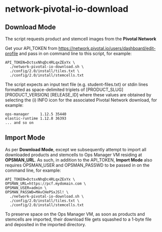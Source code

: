 # network-pivotal-io-download

## Download Mode

The script requests product and stemcell images from the **Pivotal Network**

Get your API_TOKEN from https://network.pivotal.io/users/dashboard/edit-profile and pass in on command line to this script, for example:

```
API_TOKEN=DctsxNhqDc4RLqxZExYx \
  ./network-pivotal-io-download.sh \
  ./config/2.0/install/tiles.txt \
  ./config/2.0/install/stemcells.txt
```

The script expects an input text file (e.g. student-files.txt) or stdin lines formatted as space-delimited triplets of [PRODUCT_SLUG] [PRODUCT_VERSION] [RELEASE_ID] where these values are obtained by selecting the (i) INFO icon for the associated Pivotal Network download, for example:

```
ops-manager     1.12.5 35440
elastic-runtime 1.12.8 36393
... and so on
```

## Import Mode

As per **Download Mode**, except we subsequently attempt to import all downloaded products and stemcells to Ops Manager VM residing at **OPSMAN_URL**.  As such, in addition to the API_TOKEN, **Import Mode** also requires OPSMAN_USER and OPSMAN_PASSWD to be passed in on the command line, for example:

```
API_TOKEN=DctsxNhqDc4RLqxZExYx \
OPSMAN_URL=https://pcf.mydomain.com \
OPSMAN_USER=admin \
OPSMAN_PASSWD=MAvCHePSxJSl! \
  ./network-pivotal-io-download.sh \
  ./config/2.0/install/tiles.txt \
  ./config/2.0/install/stemcells.txt
```

To preserve space on the Ops Manager VM, as soon as products and stemcells are imported, their download file gets squashed to a 1-byte file and deposited in the imported directory.

